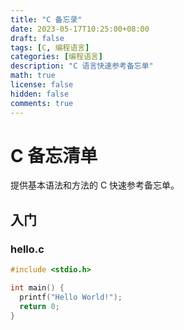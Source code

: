 ```yaml
---
title: "C 备忘录"
date: 2023-05-17T10:25:00+08:00
draft: false
tags: [C, 编程语言]
categories: [编程语言]
description: "C 语言快速参考备忘单"
math: true
license: false
hidden: false
comments: true
---
```

C 备忘清单
===

提供基本语法和方法的 C 快速参考备忘单。

入门
----

### hello.c

```c
#include <stdio.h>

int main() {
  printf("Hello World!");
  return 0;
}
```